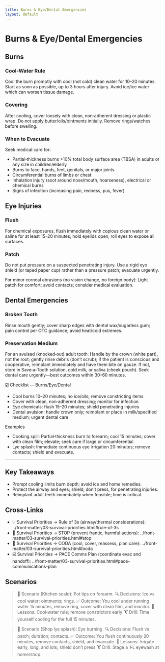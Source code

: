 ```yaml
---
title: Burns & Eye/Dental Emergencies
layout: default
---
```


# Burns & Eye/Dental Emergencies

## Burns
### Cool-Water Rule
Cool the burn promptly with cool (not cold) clean water for 10–20 minutes. Start as soon as possible, up to 3 hours after injury. Avoid ice/ice water which can worsen tissue damage.

### Covering
After cooling, cover loosely with clean, non‑adherent dressing or plastic wrap. Do not apply butter/oils/ointments initially. Remove rings/watches before swelling.

### When to Evacuate
Seek medical care for:

- Partial‑thickness burns >10% total body surface area (TBSA) in adults or any size in children/elderly
- Burns to face, hands, feet, genitals, or major joints
- Circumferential burns of limbs or chest
- Inhalation injury (soot around nose/mouth, hoarseness), electrical or chemical burns
- Signs of infection (increasing pain, redness, pus, fever)

## Eye Injuries
### Flush
For chemical exposures, flush immediately with copious clean water or saline for at least 15–20 minutes; hold eyelids open; roll eyes to expose all surfaces.

### Patch
Do not put pressure on a suspected penetrating injury. Use a rigid eye shield (or taped paper cup) rather than a pressure patch; evacuate urgently.

For minor corneal abrasions (no vision change, no foreign body): Light patch for comfort; avoid contacts; consider medical evaluation.

## Dental Emergencies
### Broken Tooth
Rinse mouth gently; cover sharp edges with dental wax/sugarless gum; pain control per OTC guidance; avoid heat/cold extremes.

### Preservation Medium
For an avulsed (knocked‑out) adult tooth: Handle by the crown (white part), not the root; gently rinse debris (don’t scrub); if the patient is conscious and cooperative, reimplant immediately and have them bite on gauze. If not, store in Save‑a‑Tooth solution, cold milk, or saliva (cheek pouch). Seek dental care urgently—best outcomes within 30–60 minutes.

☑️ Checklist — Burns/Eye/Dental
- Cool burns 10–20 minutes; no ice/oils; remove constricting items
- Cover with clean, non‑adherent dressing; monitor for infection
- Eye chemicals: flush 15–20 minutes; shield penetrating injuries
- Dental avulsion: handle crown only; reimplant or place in milk/specified medium; urgent dental care

Examples
- Cooking spill: Partial‑thickness burn to forearm; cool 15 minutes; cover with clean film; elevate; seek care if large or circumferential.
- Lye splash: Immediate continuous eye irrigation 20 minutes; remove contacts; shield and evacuate.

---

## Key Takeaways
- Prompt cooling limits burn depth; avoid ice and home remedies.
- Protect the airway and eyes; shield, don’t press, for penetrating injuries.
- Reimplant adult teeth immediately when feasible; time is critical.

## Cross-Links
- 💡 Survival Priorities → Rule of 3s (airway/thermal considerations): ../front-matter/03-survival-priorities.html#rule-of-3s
- 📝 Survival Priorities → STOP (prevent frantic, harmful actions): ../front-matter/03-survival-priorities.html#stop
- 📝 Survival Priorities → OODA (cool, cover, reassess, plan care): ../front-matter/03-survival-priorities.html#ooda
- ☑️ Survival Priorities → PACE Comms Plan (coordinate evac and handoff): ../front-matter/03-survival-priorities.html#pace-communications-plan

## Scenarios

> 🧭 Scenario (Kitchen scald): Pot tips on forearm.
> 🔍 Decisions: Ice vs cool water; ointments; rings.
> ✅ Outcome: You cool under running water 15 minutes, remove ring, cover with clean film, and monitor.
> 🧠 Lessons: Cool‑water rule; remove constrictors early
> 🏋️ Drill: Time yourself cooling for the full 15 minutes.

> 🧭 Scenario (Shop lye splash): Eye burning.
> 🔍 Decisions: Flush vs patch; duration; contacts.
> ✅ Outcome: You flush continuously 20 minutes, remove contacts, shield, and evacuate.
> 🧠 Lessons: Irrigate early, long, and lots; shield don’t press
> 🏋️ Drill: Stage a 1‑L eyewash at home/shop.
